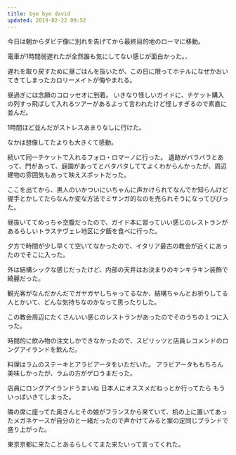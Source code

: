 ```yaml
---
title: bye bye david
updated: 2019-02-22 09:52
---
```

今日は朝からダビデ像に別れを告げてから最終目的地のローマに移動。


電車が1時間弱遅れたが全然誰も気にしてない感じが面白かった。、


遅れを取り戻すために昼ごはんを抜いたが、この日に限ってホテルになぜかおいてきてしまったカロリーメイトが悔やまれる。




昼過ぎには念願のコロッセオに到着。
いきなり怪しいガイドに、チケット購入の列すっ飛ばして入れるツアーがあるよって言われたけど怪しすぎるので素直に並んだ。


1時間ほど並んだがストレスあまりなしに行けた。


なかは想像してたよりも大きくて感動。


続いて同一チケットで入れるフォロ・ロマーノに行った。
遺跡がバラバラとあって、門があって、庭園があってとバタバタしててよくわからんかったが、周辺建物の雰囲気もあって映えスポットだった。




ここを出てから、黒人のいかついにいちゃんに声かけられてなんでか知らんけど握手とかしてたらなんか変な方法でミサンガ的なのを売られそうになってびびった。






昼抜いててめっちゃ空腹だったので、ガイド本に習っていい感じのレストランがあるらしいトラステヴェレ地区に夕飯を食べに行った。


夕方で時間が少し早くて空いてなかったので、イタリア最古の教会が近くにあったのでそこに入った。


外は結構シックな感じだったけど、内部の天井はお決まりのキンキラキン装飾で綺麗だった。




観光客がなんだかんだでガヤガヤしちゃってるなか、結構ちゃんとお祈りしてる人とかいて、どんな気持ちなのかなって思ったりした。




この教会周辺にたくさんいい感じのレストランがあったのでそのうちの１つに入った。


時間的に飲み物の注文しかできなかったので、スピリッツと店員レコメンドのロングアイランドを飲んだ。




料理はラムのステーキとアラビアータをいただいた。
アラビアータももちろん美味しかったが、ラムの方がゲロうまだった。


店員にロングアイランドうまいね
日本人にオススメだねっとか行ってたら
もういっぱいきてしまった。




隣の席に座ってた奥さんとその娘がフランスから来ていて、机の上に置いてあったメガネケースが自分のと一緒だったので声かけてみると案の定同じブランドで盛り上がった。


東京京都に来たことあるらしくてまた来たいって言ってくれた。
